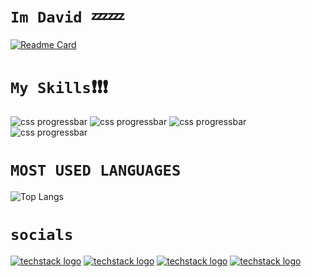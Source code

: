 # `Im David `💤💤
[![Readme Card](https://github-readme-stats.vercel.app/api/pin/?username=L-davidev&repo=davtion)](https://github.com/anuraghazra/github-readme-stats)

# `My Skills`❗❗❗
![css progressbar](https://readme-components.vercel.app/api?component=linearprogress&value=70&skill=Html&design=neon)
![css progressbar](https://readme-components.vercel.app/api?component=linearprogress&value=60&skill=JS&design=neon)
![css progressbar](https://readme-components.vercel.app/api?component=linearprogress&value=70&skill=Css&design=neon)
![css progressbar](https://readme-components.vercel.app/api?component=linearprogress&value=50&skill=React&design=neon)
# `MOST USED LANGUAGES`
![Top Langs](https://github-readme-stats.vercel.app/api/top-langs/?username=L-davidev&layout=compact)

# `socials` 
[![techstack logo](https://readme-components.vercel.app/api?component=logo&logo=twitter&text=Twitter&animation=spin&fill=1DA1F2)](https://twitter.com/LDavidev)
[![techstack logo](https://readme-components.vercel.app/api?component=logo&logo=linkedin&text=LinkIn&animation=spin&fill=162636)](https://www.linkedin.com/in/david-lezama-a81741219/)
[![techstack logo](https://readme-components.vercel.app/api?component=logo&logo=instagram&text=Intagram&animation=spin&fill=c13584)](https://twitter.com/LDavidev)
[![techstack logo](https://readme-components.vercel.app/api?component=logo&logo=github&text=github&animation=spin&fill=000000)](https://twitter.com/LDavidev)
